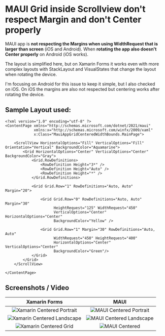 # MAUI Grid inside Scrollview don't respect Margin and don't Center properly

MAUI app is **not respecting the Margins when using WidthRequest that is larger than screen** (iOS and Android).
When **rotating the app also doesn't Center properly** on Android (iOS works).

The layout is simplified here, but on Xamarin Forms it works even with more complex layouts with StackLayout and VisualStates that change the layout when rotating the device.

I'm focusing on Android for this issue to keep it simple, but I also checked on iOS.
On iOS the margins are also not respected but centering works after rotating the device.

## Sample Layout used:
```
<?xml version="1.0" encoding="utf-8" ?>
<ContentPage xmlns="http://schemas.microsoft.com/dotnet/2021/maui"
             xmlns:x="http://schemas.microsoft.com/winfx/2009/xaml"
             x:Class="MauiAppGridCenteredWidthBounds.MainPage">

    <ScrollView HorizontalOptions="Fill" VerticalOptions="Fill" Orientation="Vertical" BackgroundColor="Aquamarine">
        <Grid HorizontalOptions="Center" VerticalOptions="Center" BackgroundColor="Gray">
            <Grid.RowDefinitions>
                <RowDefinition Height="3*" />
                <RowDefinition Height="Auto" />
                <RowDefinition Height="*" />
            </Grid.RowDefinitions>

            <Grid Grid.Row="1" RowDefinitions="Auto, Auto" Margin="20">

                <Grid Grid.Row="0" RowDefinitions="Auto, Auto" Margin="30" 
                      HeightRequest="125" WidthRequest="450"
                      VerticalOptions="Center" HorizontalOptions="Center"
                      BackgroundColor="Yellow" />

                <Grid Grid.Row="1" Margin="30" RowDefinitions="Auto, Auto"
                      WidthRequest="450" HeightRequest="400" 
                      HorizontalOptions="Center" VerticalOptions="Center" 
                      BackgroundColor="Green"/>
            </Grid>
        </Grid>
    </ScrollView>

</ContentPage>
```

## Screenshots / Video

Xamarin Forms             |  MAUI
:-------------------------:|:-------------------------:
![Xamarin Centered Portrait](https://github.com/dinisvieira/maui-centered-grid-width-bounds/assets/2824952/c7dd73b1-bee7-492a-9b12-3826f6a648a3) | ![MAUI Centered Portrait](https://github.com/dinisvieira/maui-centered-grid-width-bounds/assets/2824952/4ccc318e-cb09-4748-bdc2-9a4d5bdc7f8b)
![Xamarin Centered Landscape](https://github.com/dinisvieira/maui-centered-grid-width-bounds/assets/2824952/7c166213-293c-40fb-922a-3852476ce2d4) | ![MAUI Centered Landscape](https://github.com/dinisvieira/maui-centered-grid-width-bounds/assets/2824952/7240c899-170f-4065-8a34-d495329c0172)
![Xamarin Centered Grid](https://github.com/dinisvieira/maui-centered-grid-width-bounds/assets/2824952/faa2b48c-93d5-4576-992a-6c52019a4fa7) | ![MAUI Centered](https://github.com/dinisvieira/maui-centered-grid-width-bounds/assets/2824952/c2338a17-312c-4411-9c1b-90503e4ac4f7)





